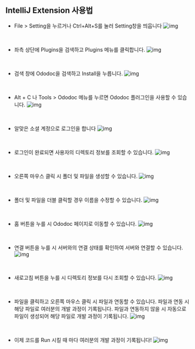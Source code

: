 ## IntelliJ Extension 사용법

- File > Setting을 누르거나 Ctrl+Alt+S를 눌러 Setting창을 띄웁니다
![img](./docs/img/1.jpg)

<br>

- 좌측 상단에 Plugins을 검색하고 Plugins 메뉴를 클릭합니다.
![img](./docs/img/2.jpg)

<br>

- 검색 창에 Ododoc을 검색하고 Install을 누릅니다.
![img](./docs/img/3.jpg)

<br>

- Alt + C 나 Tools > Ododoc 메뉴를 누르면 Ododoc 플러그인을 사용할 수 있습니다.
![img](./docs/img/5.jpg)

<br>

- 알맞은 소셜 계정으로 로그인을 합니다
![img](./docs/img/6.jpg)

<br>

- 로그인이 완료되면 사용자의 디렉토리 정보를 조회할 수 있습니다.
![img](./docs/img/7.jpg)

<br>

- 오른쪽 마우스 클릭 시 폴더 및 파일을 생성할 수 있습니다.
![img](./docs/img/8.jpg)

<br>

- 폴더 및 파일을 더블 클릭할 경우 이름을 수정할 수 있습니다.
![img](./docs/img/9.jpg)

<br>

- 홈 버튼을 누를 시 Ododoc 페이지로 이동할 수 있습니다.
![img](./docs/img/10.jpg)

<br>

- 연결 버튼을 누를 시 서버와의 연결 상태를 확인하여 서버와 연결할 수 있습니다.
![img](./docs/img/11.jpg)

<br>

- 새로고침 버튼을 누를 시 디렉토리 정보를 다시 조회할 수 있습니다.
![img](./docs/img/12.jpg)

<br>

- 파일을 클릭하고 오른쪽 마우스 클릭 시 파일과 연동할 수 있습니다. 파일과 연동 시 해당 파일로 여러분의 개발 과정이 기록됩니다. 파일과 연동하지 않을 시 자동으로 파일이 생성되어 해당 파일로 개발 과정이 기록됩니다.
![img](./docs/img/13.jpg)

<br>

- 이제 코드를 Run 시킬 때 마다 여러분의 개발 과정이 기록됩니다!
![img](./docs/img/14.jpg)
